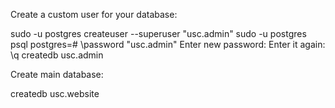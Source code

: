 Create a custom user for your database:

sudo -u postgres createuser --superuser "usc.admin" 
sudo -u postgres psql 
postgres=# \password "usc.admin" 
Enter new password: 
Enter it again: 
\q 
createdb usc.admin

Create main database:

createdb usc.website
